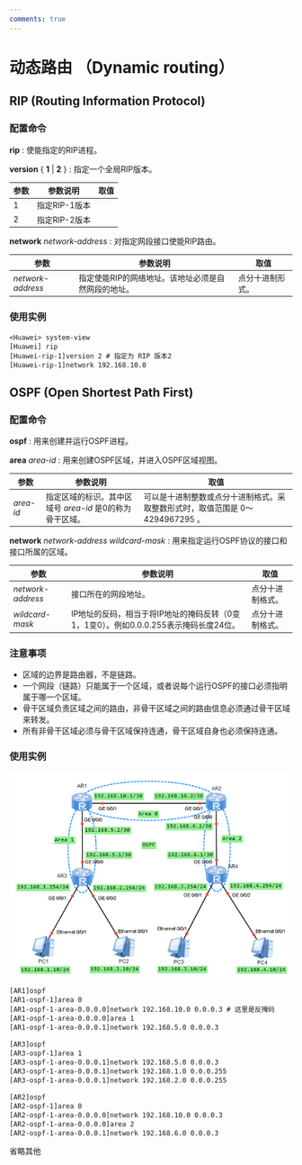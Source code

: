 ```yaml
---
comments: true
---
```

# 动态路由 （Dynamic routing）

## RIP (Routing Information Protocol)

### 配置命令

**rip** : 使能指定的RIP进程。

**version** { **1** | **2** } : 指定一个全局RIP版本。

| 参数 | 参数说明      | 取值 |
| ---- | ------------- | ---- |
| 1    | 指定RIP-1版本 |      |
| 2    | 指定RIP-2版本 |      |

**network** *network-address* : 对指定网段接口使能RIP路由。

| 参数              | 参数说明                                            | 取值             |
| ----------------- | --------------------------------------------------- | ---------------- |
| *network-address* | 指定使能RIP的网络地址。该地址必须是自然网段的地址。 | 点分十进制形式。 |

### 使用实例

```text
<Huawei> system-view
[Huawei] rip
[Huawei-rip-1]version 2 # 指定为 RIP 版本2
[Huawei-rip-1]network 192.168.10.0
```

## OSPF (Open Shortest Path First)

### 配置命令

**ospf** : 用来创建并运行OSPF进程。

**area** *area-id* : 用来创建OSPF区域，并进入OSPF区域视图。

| 参数      | 参数说明                                                 | 取值                                                                          |
| --------- | -------------------------------------------------------- | ----------------------------------------------------------------------------- |
| *area-id* | 指定区域的标识。其中区域号 *area-id* 是0的称为骨干区域。 | 可以是十进制整数或点分十进制格式。采取整数形式时，取值范围是 0～4294967295 。 |

**network** *network-address* *wildcard-mask* : 用来指定运行OSPF协议的接口和接口所属的区域。

| 参数              | 参数说明                                                                              | 取值             |
| ----------------- | ------------------------------------------------------------------------------------- | ---------------- |
| *network-address* | 接口所在的网段地址。                                                                  | 点分十进制格式。 |
| *wildcard-mask*   | IP地址的反码，相当于将IP地址的掩码反转（0变1，1变0）。例如0.0.0.255表示掩码长度24位。 | 点分十进制格式。 |


### 注意事项

- 区域的边界是路由器，不是链路。
- 一个网段（链路）只能属于一个区域，或者说每个运行OSPF的接口必须指明属于哪一个区域。
- 骨干区域负责区域之间的路由，非骨干区域之间的路由信息必须通过骨干区域来转发。
- 所有非骨干区域必须与骨干区域保持连通，骨干区域自身也必须保持连通。

### 使用实例

![OSPF多区域](dynamic_routing.assets/ospf_multi_area.png)

```text title="AR1:" hl_lines="5-8"
[AR1]ospf
[AR1-ospf-1]area 0
[AR1-ospf-1-area-0.0.0.0]network 192.168.10.0 0.0.0.3 # 这里是反掩码
[AR1-ospf-1-area-0.0.0.0]area 1
[AR1-ospf-1-area-0.0.0.1]network 192.168.5.0 0.0.0.3
```

```text title="AR3:" hl_lines="3-5"
[AR3]ospf
[AR3-ospf-1]area 1
[AR3-ospf-1-area-0.0.0.1]network 192.168.5.0 0.0.0.3
[AR3-ospf-1-area-0.0.0.1]network 192.168.1.0 0.0.0.255
[AR3-ospf-1-area-0.0.0.1]network 192.168.2.0 0.0.0.255
```

```text title="AR2:" hl_lines="4-8"
[AR2]ospf
[AR2-ospf-1]area 0
[AR2-ospf-1-area-0.0.0.0]network 192.168.10.0 0.0.0.3
[AR2-ospf-1-area-0.0.0.0]area 2
[AR2-ospf-1-area-0.0.0.1]network 192.168.6.0 0.0.0.3
```

省略其他
